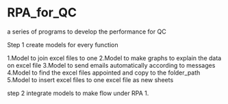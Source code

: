 # RPA_for_QC
a series of programs to develop the performance for QC

Step 1
create models for every function

1.Model to join excel files to one
2.Model to make graphs to explain the data on excel file
3.Model to send emails automatically according to messages
4.Model to find the excel files appointed and copy to the folder_path
5.Model to insert excel files to one excel file as new sheets 

step 2
integrate models to make flow under RPA 
1.
